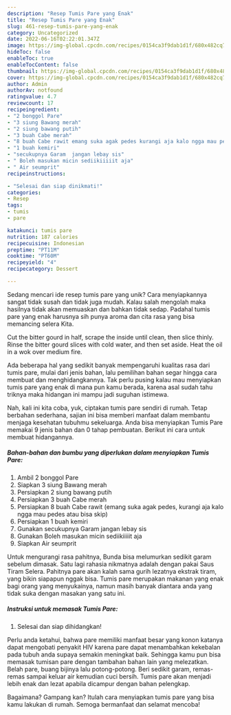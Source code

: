 ```yaml
---
description: "Resep Tumis Pare yang Enak"
title: "Resep Tumis Pare yang Enak"
slug: 461-resep-tumis-pare-yang-enak
category: Uncategorized
date: 2022-06-16T02:22:01.347Z
image: https://img-global.cpcdn.com/recipes/0154ca3f9dab1d1f/680x482cq70/tumis-pare-foto-resep-utama.jpg
hideToc: false
enableToc: true
enableTocContent: false
thumbnail: https://img-global.cpcdn.com/recipes/0154ca3f9dab1d1f/680x482cq70/tumis-pare-foto-resep-utama.jpg
cover: https://img-global.cpcdn.com/recipes/0154ca3f9dab1d1f/680x482cq70/tumis-pare-foto-resep-utama.jpg
author: Admin
authorAv: notfound
ratingvalue: 4.7
reviewcount: 17
recipeingredient:
- "2 bonggol Pare"
- "3 siung Bawang merah"
- "2 siung bawang putih"
- "3 buah Cabe merah"
- "8 buah Cabe rawit emang suka agak pedes kurangi aja kalo ngga mau pedes atau bisa skip"
- "1 buah kemiri"
- "secukupnya Garam  jangan lebay sis"
- " Boleh masukan micin sediikiiiiit aja"
- " Air seumprit"
recipeinstructions:

- "Selesai dan siap dinikmati!"
categories:
- Resep
tags:
- tumis
- pare

katakunci: tumis pare 
nutrition: 187 calories
recipecuisine: Indonesian
preptime: "PT11M"
cooktime: "PT60M"
recipeyield: "4"
recipecategory: Dessert

---
```





Sedang mencari ide resep tumis pare yang unik? Cara menyiapkannya sangat tidak susah dan tidak juga mudah. Kalau salah mengolah maka hasilnya tidak akan memuaskan dan bahkan tidak sedap. Padahal tumis pare yang enak harusnya sih punya aroma dan cita rasa yang bisa memancing selera Kita.





Cut the bitter gourd in half, scrape the inside until clean, then slice thinly. Rinse the bitter gourd slices with cold water, and then set aside. Heat the oil in a wok over medium fire.

Ada beberapa hal yang sedikit banyak mempengaruhi kualitas rasa dari tumis pare, mulai dari jenis bahan, lalu pemilihan bahan segar hingga cara membuat dan menghidangkannya. Tak perlu pusing kalau mau menyiapkan tumis pare yang enak di mana pun kamu berada, karena asal sudah tahu triknya maka hidangan ini mampu jadi suguhan istimewa.






Nah, kali ini kita coba, yuk, ciptakan tumis pare sendiri di rumah. Tetap berbahan sederhana, sajian ini bisa memberi manfaat dalam membantu menjaga kesehatan tubuhmu sekeluarga. Anda bisa menyiapkan Tumis Pare memakai 9 jenis bahan dan 0 tahap pembuatan. Berikut ini cara untuk membuat hidangannya.

<!--inarticleads1-->

##### Bahan-bahan dan bumbu yang diperlukan dalam menyiapkan Tumis Pare:

1. Ambil 2 bonggol Pare
1. Siapkan 3 siung Bawang merah
1. Persiapkan 2 siung bawang putih
1. Persiapkan 3 buah Cabe merah
1. Persiapkan 8 buah Cabe rawit (emang suka agak pedes, kurangi aja kalo ngga mau pedes atau bisa skip)
1. Persiapkan 1 buah kemiri
1. Gunakan secukupnya Garam  jangan lebay sis
1. Gunakan  Boleh masukan micin sediikiiiiit aja
1. Siapkan  Air seumprit


Untuk mengurangi rasa pahitnya, Bunda bisa melumurkan sedikit garam sebelum dimasak. Satu lagi rahasia nikmatnya adalah dengan pakai Saus Tiram Selera. Pahitnya pare akan kalah sama gurih lezatnya ekstrak tiram, yang bikin siapapun nggak bisa. Tumis pare merupakan makanan yang enak bagi orang yang menyukainya, namun masih banyak diantara anda yang tidak suka dengan masakan yang satu ini. 

<!--inarticleads2-->

##### Instruksi untuk memasak Tumis Pare:


1. Selesai dan siap dihidangkan!

Perlu anda ketahui, bahwa pare memiliki manfaat besar yang konon katanya dapat mengobati penyakit HIV karena pare dapat menambahkan kekebalan pada tubuh anda supaya semakin meningkat baik. Sehingga kamu pun bisa memasak tumisan pare dengan tambahan bahan lain yang melezatkan. Belah pare, buang bijinya lalu potong-potong. Beri sedikit garam, remas-remas sampai keluar air kemudian cuci bersih. Tumis pare akan menjadi lebih enak dan lezat apabila dicampur dengan bahan pelengkap. 

Bagaimana? Gampang kan? Itulah cara menyiapkan tumis pare yang bisa kamu lakukan di rumah. Semoga bermanfaat dan selamat mencoba!
